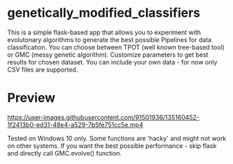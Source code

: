 # genetically_modified_classifiers
This is a simple flask-based app that allows you to experiment with evolutonary algorithms to generate the best possible Pipelines for data classification. You can choose between TPOT (well known tree-based tool) or GMC (messy genetic algorithm).
Customize parameters to get best results for chosen dataset. You can include your own data - for now only CSV files are supported.

# Preview
https://user-images.githubusercontent.com/91501936/135160452-1f2413b0-ed31-48e4-a529-7b5fe751cc5e.mp4



Tested on Windows 10 only. Some functions are 'hacky' and might not work on other systems.
If you want the best possible performance - skip flask and directly call GMC.evolve() function.
